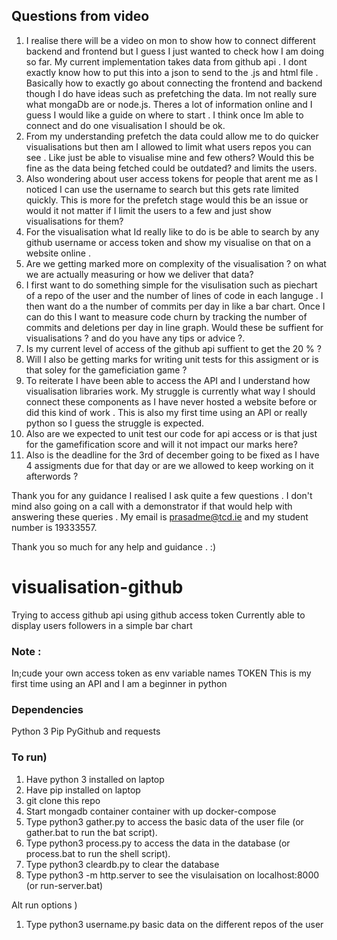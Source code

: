 
## Questions from video
1. I realise there will be a video on mon to show how to connect different backend and frontend but I guess I just wanted to check how I am doing so far. My current implementation takes data from github api . I dont exactly know how to put this into a json to send to the .js and html file . Basically how to exactly go about connecting the frontend and backend though I do have ideas such as prefetching the data. Im not really sure what mongaDb are or node.js. Theres a lot of information online and I guess I would like a guide on where to start . I think once Im able to connect and do one visualisation I should be ok.
2.  From my understanding prefetch the data could allow me to do quicker visualisations but then am I allowed to limit what users repos you can see . Like just be able to visualise mine and few others? Would this be fine as the data being fetched could be outdated? and limits the users. 
3.  Also wondering about user access tokens for people that arent me as I noticed I can use the username to search but this gets rate limited quickly. This is more for the prefetch stage would this be an issue or would it not matter if I limit the users to a few and just show visualisations for them?
4.   For the visualisation what Id really like to do is be able to search by any github username or access token and show my visualise on that on a website online .
5.   Are we getting marked more on complexity of the visualisation ? on what we are actually measuring or how we deliver that data?
6.  I first want to do something simple for the visulisation such as piechart of a repo of the user and the number of lines of code  in each languge . I then want  do a the number of commits per day in like a bar chart. Once I can do this I want to measure code churn by tracking the number of commits and deletions per day in line graph. Would these be suffient for visualisations ? and do you have any tips or advice ?.
7. Is my current level of access of the github api suffient to get the 20 % ?
8. Will I also be getting marks for writing unit tests for this assigment or is that soley for the gameficiation game ? 
9.  To reiterate I have been able to access the API and I understand how visualisation libraries work. My struggle is currently what way I should connect these components as I have never hosted a website before or did this kind of work . This is also my first time using an API or really python so I guess the struggle is expected.
10.  Also are we expected to unit test our code for api access or is that just for the gamefification score and will it not impact our marks here?
11.  Also is the deadline for the 3rd of december going to be fixed as I have 4 assigments due for that day or are we allowed to keep working on it afterwords ?

Thank you for any guidance I realised I ask quite a few questions . I don't mind also going on a call with a demonstrator if that would help with answering these queries .
My email is prasadme@tcd.ie and my student number is 19333557.

Thank you so much for any help and guidance . :) 


# visualisation-github
Trying to access github api using github access token 
Currently able to display users followers in a simple bar chart




### Note :
 In;cude your own access token as env variable names TOKEN 
 This is my first time using an API and I am a beginner in python

### Dependencies
Python 3
Pip
PyGithub and requests

### To run)
1. Have python 3 installed on laptop
2. Have pip installed on laptop
3. git clone this repo
4. Start mongadb container container with up docker-compose
5.  Type python3 gather.py to access the basic data of the user file (or gather.bat to run the bat script).
6.  Type python3 process.py to access the data in the database (or process.bat to run the shell script).
7.  Type python3 cleardb.py to clear the database 
8.  Type python3 -m http.server to see the visulaisation on localhost:8000 (or run-server.bat)

Alt run options )
1. Type python3 username.py basic data on the different repos of the user
